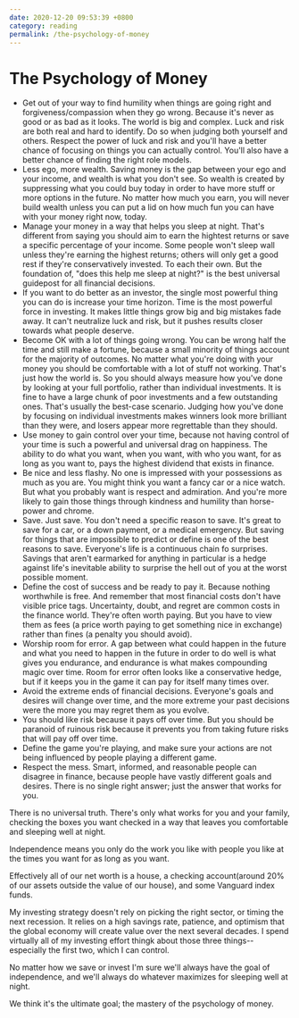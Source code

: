 ```yaml
---
date: 2020-12-20 09:53:39 +0800
category: reading
permalink: /the-psychology-of-money
---
```


# The Psychology of Money

* Get out of your way to find humility when things are going right and forgiveness/compassion when they go wrong. Because it's never as good or as bad as it looks. The world is big and complex. Luck and risk are both real and hard to identify. Do so when judging both yourself and others. Respect the power of luck and risk and you'll have a better chance of focusing on things you can actually control. You'll also have a better chance of finding the right role models.
* Less ego, more wealth. Saving money is the gap between your ego and your income, and wealth is what you don't see. So wealth is created by suppressing what you could buy today in order to have more stuff or more options in the future. No matter how much you earn, you will never build wealth unless you can put a lid on how much fun you can have with your money right now, today.
* Manage your money in a way that helps you sleep at night. That's different from saying you should aim to earn the hightest returns or save a specific percentage of your income. Some people won't sleep wall unless they're earning the highest returns; others will only get a good rest if they're conservatively invested. To each their own. But the foundation of, "does this help me sleep at night?" is the best universal guidepost for all financial decisions.
* If you want to do better as an investor, the single most powerful thing you can do is increase your time horizon. Time is the most powerful force in investing. It makes little things grow big and big mistakes fade away. It can't neutralize luck and risk, but it pushes results closer towards what people deserve.
* Become OK with a lot of things going wrong. You can be wrong half the time and still make a fortune, because a small minority of things account for the majority of outcomes. No matter what you're doing with your money you should be comfortable with a lot of stuff not working. That's just how the world is. So you should always measure how you've done by looking at your full portfolio, rather than individual investments. It is fine to have a large chunk of poor investments and a few outstanding ones. That's usually the best-case scenario. Judging how you've done by focusing on individual investments makes winners look more brilliant than they were, and losers appear more regrettable than they should.
* Use money to gain control over your time, because not having control of your time is such a powerful and universal drag on happiness. The ability to do what you want, when you want, with who you want, for as long as you want to, pays the highest dividend that exists in finance.
* Be nice and less flashy. No one is impressed with your possessions as much as you are. You might think you want a fancy car or a nice watch. But what you probably want is respect and admiration. And you're more likely to gain those things through kindness and humility than horse-power and chrome.
* Save. Just save. You don't need a specific reason to save. It's great to save for a car, or a down payment, or a medical emergency. But saving for things that are impossible to predict or define is one of the best reasons to save. Everyone's life is a continuous chain fo surprises. Savings that aren't earmarked for anything in particular is a hedge against life's inevitable ability to surprise the hell out of you at the worst possible moment.
* Define the cost of success and be ready to pay it. Because nothing worthwhile is free. And remember that most financial costs don't have visible price tags. Uncertainty, doubt, and regret are common costs in the finance world. They're often worth paying. But you have to view them as fees (a price worth paying to get something nice in exchange) rather than fines (a penalty you should avoid).
* Worship room for error. A gap between what could happen in the future and what you need to happen in the future in order to do well is what gives you endurance, and endurance is what makes compounding magic over time. Room for error often looks like a conservative hedge, but if it keeps you in the game it can pay for itself many times over.
* Avoid the extreme ends of financial decisions. Everyone's goals and desires will change over time, and the more extreme your past decisions were the more you may regret them as you evolve.
* You should like risk because it pays off over time. But you should be paranoid of ruinous risk because it prevents you from taking future risks that will pay off over time.
* Define the game you're playing, and make sure your actions are not being influenced by people playing a different game.
* Respect the mess. Smart, informed, and reasonable people can disagree in finance, because people have vastly different goals and desires. There is no single right answer; just the answer that works for you.

There is no universal truth. There's only what works for you and your family, checking the boxes you want checked in a way that leaves you comfortable and sleeping well at night.

Independence means you only do the work you like with people you like at the times you want for as long as you want.

Effectively all of our net worth is a house, a checking account(around 20% of our assets outside the value of our house), and some Vanguard index funds.

My investing strategy doesn't rely on picking the right sector, or timing the next recession. It relies on a high savings rate, patience, and optimism that the global economy will create value over the next several decades. I spend virtually all of my investing effort thingk about those three things--especially the first two, which I can control.

No matter how we save or invest I'm sure we'll always have the goal of independence, and we'll always do whatever maximizes for sleeping well at night.

We think it's the ultimate goal; the mastery of the psychology of money.
